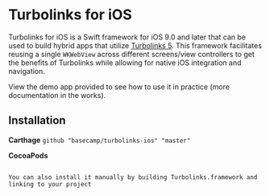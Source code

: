 # Turbolinks for iOS
Turbolinks for iOS is a Swift framework for iOS 9.0 and later that can be used to build hybrid apps that utilize [Turbolinks 5](https://github.com/turbolinks/turbolinks). This framework facilitates reusing a single `WKWebView` across different screens/view controllers to get the benefits of Turbolinks while allowing for native iOS integration and navigation.

View the demo app provided to see how to use it in practice (more documentation in the works).

## Installation

**Carthage**
```github "basecamp/turbolinks-ios" "master"```

**CocoaPods**
```pod 'Turbolinks', :git => 'https://github.com/basecamp/turbolinks-ios.git'

You can also install it manually by building Turbolinks.framework and linking to your project

